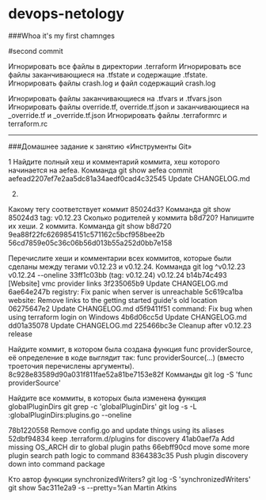 # devops-netology

###Whoa it's my first chamnges

#second commit

Игнорировать все файлы в директории .terraform
Игнорировать все файлы заканчивающиеся на .tfstate и содержащие .tfstate.
Игнорировать файлы crash.log и файл содержащий crash.log

Игнорировать файлы заканчивающиеся на .tfvars и .tfvars.json
Игнорировать файлы override.tf, override.tf.json и заканчивающиеся на _override.tf и _override.tf.json
Игнорировать файлы .terraformrc и terraform.rc
****

###Домашнее задание к занятию «Инструменты Git»

1 Найдите полный хеш и комментарий коммита, хеш которого начинается на aefea. Комманда 
git show aefea
commit aefead2207ef7e2aa5dc81a34aedf0cad4c32545
Update CHANGELOG.md

2. 
Какому тегу соответствует коммит 85024d3? Комманда git show 85024d3
tag: v0.12.23
Сколько родителей у коммита b8d720? Напишите их хеши.
2 коммита. Комманда git show b8d720
9ea88f22fc6269854151c571162c5bcf958bee2b
56cd7859e05c36c06b56d013b55a252d0bb7e158

Перечислите хеши и комментарии всех коммитов, которые были сделаны между тегами v0.12.23 и v0.12.24.
Комманда git log ^v0.12.23 v0.12.24 --oneline
33ff1c03bb (tag: v0.12.24) v0.12.24
b14b74c493 [Website] vmc provider links
3f235065b9 Update CHANGELOG.md
6ae64e247b registry: Fix panic when server is unreachable
5c619ca1ba website: Remove links to the getting started guide's old location
06275647e2 Update CHANGELOG.md
d5f9411f51 command: Fix bug when using terraform login on Windows
4b6d06cc5d Update CHANGELOG.md
dd01a35078 Update CHANGELOG.md
225466bc3e Cleanup after v0.12.23 release

Найдите коммит, в котором была создана функция func providerSource, её определение в коде выглядит так: func providerSource(...) (вместо троеточия перечислены аргументы).
8c928e83589d90a031f811fae52a81be7153e82f
Комманды  git log -S 'func providerSource' 

Найдите все коммиты, в которых была изменена функция globalPluginDirs
git grep -c 'globalPluginDirs'
git log -s -L :globalPluginDirs:plugins.go --oneline

78b1220558 Remove config.go and update things using its aliases
52dbf94834 keep .terraform.d/plugins for discovery
41ab0aef7a Add missing OS_ARCH dir to global plugin paths
66ebff90cd move some more plugin search path logic to command
8364383c35 Push plugin discovery down into command package

Кто автор функции synchronizedWriters?
git log -S 'synchronizedWriters' 
git show 5ac311e2a9 -s --pretty=%an
Martin Atkins